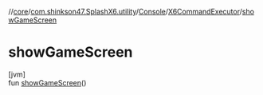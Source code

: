 //[core](../../../../index.md)/[com.shinkson47.SplashX6.utility](../../index.md)/[Console](../index.md)/[X6CommandExecutor](index.md)/[showGameScreen](show-game-screen.md)

# showGameScreen

[jvm]\
fun [showGameScreen](show-game-screen.md)()
